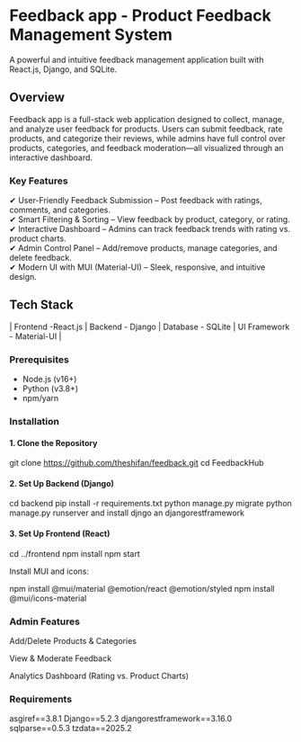 # Feedback app - Product Feedback Management System  

A powerful and intuitive feedback management application built with React.js, Django, and SQLite.  

##  Overview
Feedback app is a full-stack web application designed to collect, manage, and analyze user feedback for products. Users can submit feedback, rate products, and categorize their reviews, while admins have full control over products, categories, and feedback moderation—all visualized through an interactive dashboard.  

### Key Features 
✔ User-Friendly Feedback Submission – Post feedback with ratings, comments, and categories.  
✔ Smart Filtering & Sorting – View feedback by product, category, or rating.  
✔ Interactive Dashboard – Admins can track feedback trends with rating vs. product charts.  
✔ Admin Control Panel – Add/remove products, manage categories, and delete feedback.  
✔ Modern UI with MUI (Material-UI) – Sleek, responsive, and intuitive design.  

##  Tech Stack  
| Frontend -React.js   | Backend -  Django  | Database - SQLite    | UI Framework  - Material-UI  |  
      

  
### Prerequisites  
- Node.js (v16+)  
- Python (v3.8+)  
- npm/yarn  

### Installation  
#### 1. Clone the Repository  

git clone https://github.com/theshifan/feedback.git
cd FeedbackHub


#### 2. Set Up Backend (Django)

cd backend
pip install -r requirements.txt
python manage.py migrate
python manage.py runserver
and install djngo an djangorestframework


#### 3. Set Up Frontend (React)

cd ../frontend
npm install
npm start

Install MUI and icons:

npm install @mui/material @emotion/react @emotion/styled
npm install @mui/icons-material


### Admin Features
Add/Delete Products & Categories

View & Moderate Feedback

Analytics Dashboard (Rating vs. Product Charts)

### Requirements 

asgiref==3.8.1
Django==5.2.3
djangorestframework==3.16.0
sqlparse==0.5.3
tzdata==2025.2

